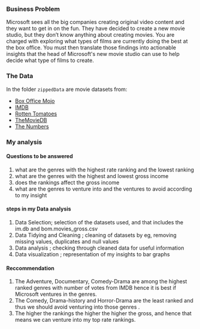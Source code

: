 

### Business Problem

Microsoft sees all the big companies creating original video content and they want to get in on the fun. They have decided to create a new movie studio, but they don’t know anything about creating movies. You are charged with exploring what types of films are currently doing the best at the box office. You must then translate those findings into actionable insights that the head of Microsoft's new movie studio can use to help decide what type of films to create.

### The Data

In the folder `zippedData` are movie datasets from:

* [Box Office Mojo](https://www.boxofficemojo.com/)
* [IMDB](https://www.imdb.com/)
* [Rotten Tomatoes](https://www.rottentomatoes.com/)
* [TheMovieDB](https://www.themoviedb.org/)
* [The Numbers](https://www.the-numbers.com/)


### My analysis

#### Questions to be answered
1) what are the genres with the highest rate ranking and the lowest ranking
2) what are the genres with the highest and lowest gross income
3) does the rankings affect the gross income
4) what are the genres to venture into and the ventures to avoid according to my insight

#### steps in my Data analysis

1) Data Selection; selection of the datasets used, and that includes the im.db and bom.movies_gross.csv
2) Data Tidying and Cleaning ; cleaning of datasets by eg, removing missing values, duplicates and null values
3) Data analysis ; checking through cleaned data for useful information
4) Data visualization ; representation of my insights to bar graphs

#### Reccommendation
1) The Adventure, Documentary, Comedy-Drama are among the highest ranked genres with number of votes from IMDB hence it is best if Microsoft ventures in the  genres.
2) The Comedy, Drama-history and Horror-Drama are the least ranked and thus we should avoid venturing into those genres .
3) The higher the rankings the higher the higher the gross, and hence that means we can venture into my top rate rankings.
